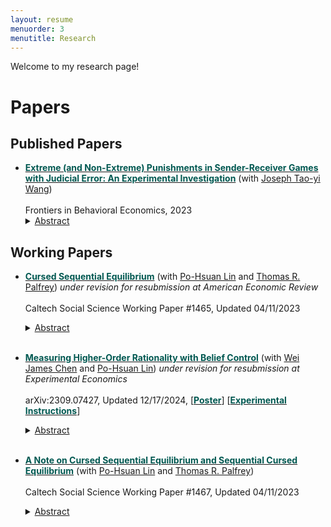 ```yaml
---
layout: resume
menuorder: 3
menutitle: Research
---
```

Welcome to my research page!

# Papers

## Published Papers

- **<a href="https://www.frontiersin.org/articles/10.3389/frbhe.2023.1096598/full"><b style='color:#005851'>Extreme (and Non-Extreme) Punishments in Sender-Receiver Games with Judicial Error: An Experimental Investigation</b></a>** (with <a href="http://homepage.ntu.edu.tw/~josephw/">Joseph Tao-yi Wang</a>)
<br><br>
Frontiers in Behavioral Economics, 2023
  <details><summary><ins>Abstract</ins></summary><br><br>
  <p>In many real world situations, decision-makers have the opportunity to punish informed senders for their biased recommendations, while lie-detection is far from perfect. Hence, we conduct an experiment which incorporates ex post punishment and monitoring uncertainty into the discrete sender-receiver game first introduced by Crawford and Sobel, where a knowledgeable sender sends a cheap-talk message to a receiver who determines a policy action. After taking this action, the receiver observes a noisy signal of the true state and can impose a costly punishment on the sender. We vary the strength of punishment from mild (nominal), strong (deterrent) to extreme (potential of losing everything), and vary receiver's signal uncertainty when punishment is extreme. We find that receivers punish less as the strength of punishment increases, which suggests people care more about wrongly punishing innocent senders harsher than not being able to hand liars harsher punishments they deserve. More importantly, the opportunity of punishment encourages receivers to follow senders more and thus improves overall information transmission and utilization, even though senders need not exaggerate less.</p></details>
  
## Working Papers

- **<a href="https://www.hss.caltech.edu/research/social-sciences-research/working-papers/cursed-sequential-equilibrium?return_url=/research/social-sciences-research/working-papers" target="_blank"><b style='color:#005851'>Cursed Sequential Equilibrium</b></a>** (with <a href="https://www.po-hsuan-lin.com/research" target="_blank">Po-Hsuan Lin</a> and <a href="http://www.its.caltech.edu/~trp/" target="_blank">Thomas R. Palfrey</a>) <i>under revision for resubmission at American Economic Review</i>
<br><br>
Caltech Social Science Working Paper #1465, Updated 04/11/2023 
  <details><summary><ins>Abstract</ins></summary><br><br>
  <p>This paper develops a framework to extend the strategic form analysis of cursed equilibrium (CE) developed by Eyster and Rabin (2005) to multi-stage games. The approach uses behavioral strategies rather than normal form mixed strategies, and imposes sequential rationality. We define cursed sequential equilibrium (CSE) and compare it to sequential equilibrium and standard normal-form CE. We provide a general characterization of CSE and establish its properties. We apply CSE to five applications in economics and political science. These applications illustrate a wide range of differences between CSE and Bayesian Nash equilibrium or CE: in signaling games; games with preplay communication; reputation building; sequential voting; and the dirty faces game where higher order beliefs play a key role. A common theme in several of these applications is showing how and why CSE implies systematically different behavior than Bayesian Nash equilibrium in dynamic games of incomplete information with private values, while CE coincides with Bayesian Nash equilibrium for such games.</p></details><br>

- **<a href="https://arxiv.org/abs/2309.07427" target="_blank"><b style='color:#005851'>Measuring Higher-Order Rationality with Belief Control</b></a>** (with <a href="https://jamesweichen.notion.site/Home-d648bb9977ba42fcb6340fc5c0c8d07a" target="_blank">Wei James Chen</a> and <a href="https://www.po-hsuan-lin.com/research" target="_blank">Po-Hsuan Lin</a>) <i>under revision for resubmission at Experimental Economics</i>
<br><br>
arXiv:2309.07427, Updated 12/17/2024, [<a href="https://mjfong.github.io/LAX_poster.pdf" target="_blank"><b style='color:#005851'>Poster</b></a>] [<a href="https://mjfong.github.io/SI_MHOR_final.pdf" target="_blank"><b style='color:#005851'>Experimental Instructions</b></a>]
  <details><summary><ins>Abstract</ins></summary><br><br>
  <p>Determining an individual's strategic reasoning capability based solely on choice data is a complex task. This complexity arises because sophisticated players might have non-equilibrium beliefs about others, leading to non-equilibrium actions. In our study, we pair human participants with computer players known to be fully rational. This use of robot players allows us to disentangle limited reasoning capacity from belief formation and social biases. Our results show that, when paired with robots, subjects consistently demonstrate higher levels of rationality and maintain stable rationality levels across different games compared to when paired with humans. This suggests that strategic reasoning might indeed be a consistent trait in individuals. Furthermore, the identified rationality limits could serve as a measure for evaluating an individual's strategic capacity when their beliefs about others are adequately controlled. </p></details><br>

- **<a href="https://www.hss.caltech.edu/research/social-sciences-research/working-papers/a-note-on-cursed-sequential-equilibrium-and-sequential-cursed-equilibrium?return_url=/research/social-sciences-research/working-papers" target="_blank"><b style='color:#005851'>A Note on Cursed Sequential Equilibrium and Sequential Cursed Equilibrium</b></a>** (with <a href="https://www.po-hsuan-lin.com/research" target="_blank">Po-Hsuan Lin</a> and <a href="http://www.its.caltech.edu/~trp/" target="_blank">Thomas R. Palfrey</a>)
<br><br>
Caltech Social Science Working Paper #1467, Updated 04/11/2023
  <details><summary><ins>Abstract</ins></summary><br><br>
  <p>In this short note, we compare the cursed sequential equilibrium (CSE) by Fong et al. (2023) and the sequential cursed equilibrium (SCE) by Cohen and Li (2023). We identify eight main differences between CSE and SCE with respect to the following features: <br> 
    (1) the family of applicable games, <br>
    (2) the number of free parameters, <br>
    (3) the belief updating process, <br>
    (4) the treatment of public histories, <br>
    (5) effects in games of complete information, <br>
    (6) violations of subgame perfection and sequential rationality, <br>
    (7) re-labeling of actions, and <br>
    (8) effects in one-stage simultaneous-move games.</p></details><br>

